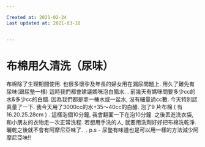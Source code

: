 ```yaml
---

Created at: 2021-02-24
Last updated at: 2021-03-10


---
```


# 布棉用久清洗（尿味）


布棉除了生理期間使用.
也很多懷孕及年長的婦女用在漏尿問題上.
用久了難免有尿味(跟尿墊一樣)
這時我們都會建議媽咪泡白醋水.
.
前幾天有媽咪問要多少cc的水&多少cc的白醋.
因為我們都是拿一桶水或一盆水, 沒有細量過cc數.
今天特別認真量了一下.
我今天用了3000cc的水+35～40cc的白醋.
泡了9 片布棉 ( 有16.20.25.28cm )
.
這樣泡個10分鐘, 我會翻面一下在泡10分鐘.
之後丟進洗衣袋, 和小朋友的衣物走一次正常洗程.
若想用手洗的人, 就要用洗劑好好把布棉洗乾淨.
曬乾之後就不會有阿摩尼亞味了. 
.
p.s - 尿墊有味道也是可以用一樣的方法減少阿摩尼亞味!!

